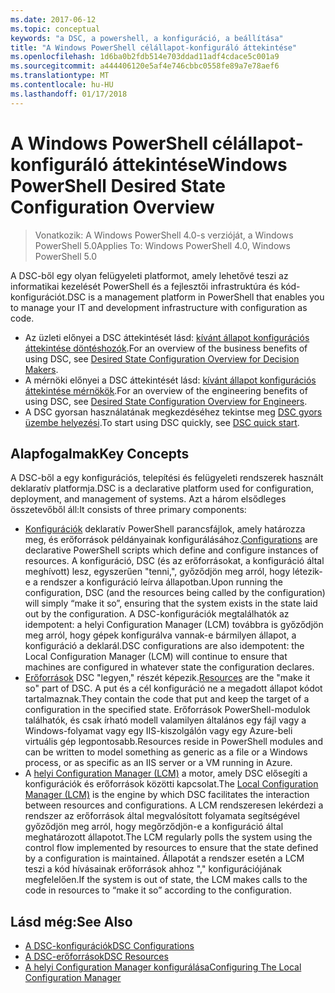 ```yaml
---
ms.date: 2017-06-12
ms.topic: conceptual
keywords: "a DSC, a powershell, a konfiguráció, a beállítása"
title: "A Windows PowerShell célállapot-konfiguráló áttekintése"
ms.openlocfilehash: 1d6ba0b2fdb514e703ddad11adf4cdace5c001a9
ms.sourcegitcommit: a444406120e5af4e746cbbc0558fe89a7e78aef6
ms.translationtype: MT
ms.contentlocale: hu-HU
ms.lasthandoff: 01/17/2018
---
```

# <a name="windows-powershell-desired-state-configuration-overview"></a><span data-ttu-id="f4697-103">A Windows PowerShell célállapot-konfiguráló áttekintése</span><span class="sxs-lookup"><span data-stu-id="f4697-103">Windows PowerShell Desired State Configuration Overview</span></span> 

> <span data-ttu-id="f4697-104">Vonatkozik: A Windows PowerShell 4.0-s verzióját, a Windows PowerShell 5.0</span><span class="sxs-lookup"><span data-stu-id="f4697-104">Applies To: Windows PowerShell 4.0, Windows PowerShell 5.0</span></span>

<span data-ttu-id="f4697-105">A DSC-ből egy olyan felügyeleti platformot, amely lehetővé teszi az informatikai kezelését PowerShell és a fejlesztői infrastruktúra és kód-konfigurációt.</span><span class="sxs-lookup"><span data-stu-id="f4697-105">DSC is a management platform in PowerShell that enables you to manage your IT and development infrastructure with configuration as code.</span></span>

- <span data-ttu-id="f4697-106">Az üzleti előnyei a DSC áttekintését lásd: [kívánt állapot konfigurációs áttekintése döntéshozók](decisionMaker.md).</span><span class="sxs-lookup"><span data-stu-id="f4697-106">For an overview of the business benefits of using DSC, see [Desired State Configuration Overview for Decision Makers](decisionMaker.md).</span></span>
- <span data-ttu-id="f4697-107">A mérnöki előnyei a DSC áttekintését lásd: [kívánt állapot konfigurációs áttekintése mérnökök](DscForEngineers.md).</span><span class="sxs-lookup"><span data-stu-id="f4697-107">For an overview of the engineering benefits of using DSC, see [Desired State Configuration Overview for Engineers](DscForEngineers.md).</span></span>
- <span data-ttu-id="f4697-108">A DSC gyorsan használatának megkezdéséhez tekintse meg [DSC gyors üzembe helyezési](quickStart.md).</span><span class="sxs-lookup"><span data-stu-id="f4697-108">To start using DSC quickly, see [DSC quick start](quickStart.md).</span></span>

## <a name="key-concepts"></a><span data-ttu-id="f4697-109">Alapfogalmak</span><span class="sxs-lookup"><span data-stu-id="f4697-109">Key Concepts</span></span>

<span data-ttu-id="f4697-110">A DSC-ből a egy konfigurációs, telepítési és felügyeleti rendszerek használt deklaratív platformja.</span><span class="sxs-lookup"><span data-stu-id="f4697-110">DSC is a declarative platform used for configuration, deployment, and management of systems.</span></span> <span data-ttu-id="f4697-111">Azt a három elsődleges összetevőből áll:</span><span class="sxs-lookup"><span data-stu-id="f4697-111">It consists of three primary components:</span></span>

- <span data-ttu-id="f4697-112">[Konfigurációk](configurations.md) deklaratív PowerShell parancsfájlok, amely határozza meg, és erőforrások példányainak konfigurálásához.</span><span class="sxs-lookup"><span data-stu-id="f4697-112">[Configurations](configurations.md) are declarative PowerShell scripts which define and configure instances of resources.</span></span>
    <span data-ttu-id="f4697-113">A konfiguráció, DSC (és az erőforrásokat, a konfiguráció által meghívott) lesz, egyszerűen "tenni,", győződjön meg arról, hogy létezik-e a rendszer a konfiguráció leírva állapotban.</span><span class="sxs-lookup"><span data-stu-id="f4697-113">Upon running the configuration, DSC (and the resources being called by the configuration) will simply “make it so”, ensuring that the system exists in the state laid out by the configuration.</span></span> 
    <span data-ttu-id="f4697-114">A DSC-konfigurációk megtalálhatók az idempotent: a helyi Configuration Manager (LCM) továbbra is győződjön meg arról, hogy gépek konfigurálva vannak-e bármilyen állapot, a konfiguráció a deklarál.</span><span class="sxs-lookup"><span data-stu-id="f4697-114">DSC configurations are also idempotent: the Local Configuration Manager (LCM) will continue to ensure that machines are configured in whatever state the configuration declares.</span></span>
- <span data-ttu-id="f4697-115">[Erőforrások](resources.md) DSC "legyen," részét képezik.</span><span class="sxs-lookup"><span data-stu-id="f4697-115">[Resources](resources.md) are the "make it so" part of DSC.</span></span> <span data-ttu-id="f4697-116">A put és a cél konfiguráció ne a megadott állapot kódot tartalmaznak.</span><span class="sxs-lookup"><span data-stu-id="f4697-116">They contain the code that put and keep the target of a configuration in the specified state.</span></span> 
    <span data-ttu-id="f4697-117">Erőforrások PowerShell-modulok találhatók, és csak írható modell valamilyen általános egy fájl vagy a Windows-folyamat vagy egy IIS-kiszolgálón vagy egy Azure-beli virtuális gép legpontosabb.</span><span class="sxs-lookup"><span data-stu-id="f4697-117">Resources reside in PowerShell modules and can be written to model something as generic as a file or a Windows process, or as specific as an IIS server or a VM running in Azure.</span></span>
- <span data-ttu-id="f4697-118">A [helyi Configuration Manager (LCM)](metaConfig.md) a motor, amely DSC elősegíti a konfigurációk és erőforrások közötti kapcsolat.</span><span class="sxs-lookup"><span data-stu-id="f4697-118">The [Local Configuration Manager (LCM)](metaConfig.md) is the engine by which DSC facilitates the interaction between resources and configurations.</span></span> 
    <span data-ttu-id="f4697-119">A LCM rendszeresen lekérdezi a rendszer az erőforrások által megvalósított folyamata segítségével győződjön meg arról, hogy megőrződjön-e a konfiguráció által meghatározott állapotot.</span><span class="sxs-lookup"><span data-stu-id="f4697-119">The LCM regularly polls the system using the control flow implemented by resources to ensure that the state defined by a configuration is maintained.</span></span> 
    <span data-ttu-id="f4697-120">Állapotát a rendszer esetén a LCM teszi a kód hívásainak erőforrások ahhoz "," konfigurációjának megfelelően.</span><span class="sxs-lookup"><span data-stu-id="f4697-120">If the system is out of state, the LCM makes calls to the code in resources to “make it so” according to the configuration.</span></span> 

## <a name="see-also"></a><span data-ttu-id="f4697-121">Lásd még:</span><span class="sxs-lookup"><span data-stu-id="f4697-121">See Also</span></span>

- [<span data-ttu-id="f4697-122">A DSC-konfigurációk</span><span class="sxs-lookup"><span data-stu-id="f4697-122">DSC Configurations</span></span>](configurations.md)
- [<span data-ttu-id="f4697-123">A DSC-erőforrások</span><span class="sxs-lookup"><span data-stu-id="f4697-123">DSC Resources</span></span>](resources.md)
- [<span data-ttu-id="f4697-124">A helyi Configuration Manager konfigurálása</span><span class="sxs-lookup"><span data-stu-id="f4697-124">Configuring The Local Configuration Manager</span></span>](metaConfig.md)

